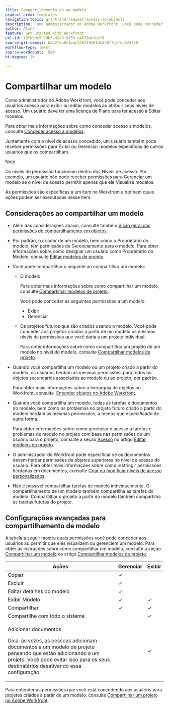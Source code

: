 ```yaml
---
title: Compartilhamento de um modelo
product-area: templates
navigation-topic: grant-and-request-access-to-objects
description: Como administrador do Adobe Workfront, você pode conceder aos usuários acesso para exibir ou editar modelos ao atribuir seus níveis de acesso. Um usuário deve ter uma licença de Plano para ter acesso a Editar modelos.
author: Alina
feature: Get Started with Workfront
exl-id: 19fb0de5-7db5-42a9-9f33-a4570acfeef8
source-git-commit: b8a2fea8c1eac376f49201dc840f7a4fcc67d759
workflow-type: tm+mt
source-wordcount: '584'
ht-degree: 2%

---
```


# Compartilhar um modelo

Como administrador do Adobe Workfront, você pode conceder aos usuários acesso para exibir ou editar modelos ao atribuir seus níveis de acesso. Um usuário deve ter uma licença de Plano para ter acesso a Editar modelos.

Para obter mais informações sobre como conceder acesso a modelos, consulte [Conceder acesso a modelos](../../administration-and-setup/add-users/configure-and-grant-access/grant-access-templates.md).

Juntamente com o nível de acesso concedido, um usuário também pode receber permissões para Exibir ou Gerenciar modelos específicos de outros usuários que os compartilham.

>[!NOTE]
>
>Os níveis de permissão funcionam dentro dos Níveis de acesso. Por exemplo, um usuário não pode receber permissões para Gerenciar um modelo se o nível de acesso permitir apenas que ele Visualize modelos.

As permissões são específicas a um item no Workfront e definem quais ações podem ser executadas nesse item.

## Considerações ao compartilhar um modelo

* Além das considerações abaixo, consulte também [Visão geral das permissões de compartilhamento em objetos](../../workfront-basics/grant-and-request-access-to-objects/sharing-permissions-on-objects-overview.md).
* Por padrão, o criador de um modelo, bem como o Proprietário do modelo, têm permissões de Gerenciamento para o modelo. Para obter informações sobre como designar um usuário como Proprietário do Modelo, consulte [Editar modelos de projeto](../../manage-work/projects/create-and-manage-templates/edit-templates.md).
* Você pode compartilhar o seguinte ao compartilhar um modelo:

   * O modelo

     Para obter mais informações sobre como compartilhar um modelo, consulte [Compartilhar modelos de projeto](../../manage-work/projects/create-and-manage-templates/share-project-template.md).

     Você pode conceder as seguintes permissões a um modelo:

      * Exibir
      * Gerenciar

   * Os projetos futuros que são criados usando o modelo. Você pode conceder aos projetos criados a partir de um modelo os mesmos níveis de permissões que você daria a um projeto individual. 

     Para obter informações sobre como compartilhar um projeto de um modelo no nível do modelo, consulte [Compartilhar modelos de projeto](../../manage-work/projects/create-and-manage-templates/share-project-template.md).

* Quando você compartilha um modelo ou um projeto criado a partir do modelo, os usuários herdam as mesmas permissões para todos os objetos secundários associados ao modelo ou ao projeto, por padrão.

  Para obter mais informações sobre a hierarquia de objetos no Workfront, consulte  [Entender objetos no Adobe Workfront](../../workfront-basics/navigate-workfront/workfront-navigation/understand-objects.md).

* Quando você compartilha um modelo, todas as tarefas e documentos do modelo, bem como os problemas no projeto futuro criado a partir do modelo herdam as mesmas permissões, a menos que especificado de outra forma.

  Para obter informações sobre como gerenciar o acesso a tarefas e problemas de modelo no projeto com base nas permissões de um usuário para o projeto, consulte a seção [Acesso](../../manage-work/projects/create-and-manage-templates/edit-templates.md#access) no artigo [Editar modelos de projeto](../../manage-work/projects/create-and-manage-templates/edit-templates.md).

* O administrador do Workfront pode especificar se os documentos devem herdar permissões de objetos superiores no nível de acesso do usuário. Para obter mais informações sobre como restringir permissões herdadas em documentos, consulte [Criar ou modificar níveis de acesso personalizados](../../administration-and-setup/add-users/configure-and-grant-access/create-modify-access-levels.md).

* Não é possível compartilhar tarefas de modelo individualmente. O compartilhamento de um modelo também compartilha as tarefas do modelo. Compartilhar o projeto a partir do modelo também compartilha as tarefas futuras do projeto.

<!--
<div data-mc-conditions="QuicksilverOrClassic.Draft mode">
<h2>Share a template</h2>
<p>(NOTE: drafted because this is also linked above: Share project templates >> which is an article in the Manage Work section>> Templates)&nbsp;</p>
<ol>
<li value="1"> <p>Go to the template you want to share with other entities, click <strong>Template Actions</strong>, then <strong>Template Sharing</strong>.<br>Or</p> <p>Navigate to a list of templates, and select multiple templates from the list, then click <strong>Share Template</strong>.</p> <note type="note">
If you select multiple templates, you cannot view who already has permissions to the individual templates.
</note> </li>
<li value="2"> <p>Start typing the name of a user, group, team, job role, or company that you want to share the template with in the <strong>Give template access to</strong> or <strong>Edit template access for</strong> fields.</p> <p>Select them when they appear in the list.</p> <note type="tip">
You can share an object only with active users, teams,
<span>roles,</span> or companies.
</note> </li>
<li value="3">From the drop-down menu, select which level of permissions you want to grant:<br>
<ul>
<li><p><strong>View it</strong>: Users with these permissions are able to view the template and create a project using it, or attach it to an existing project.</p><p><img src="assets/template-permissions-350x197.png" alt="template_permissions.png" style="width: 350;height: 197;"></p></li>
<li><strong>Manage it</strong>: Users with these permissions are able to edit or delete the template.</li>
</ul></li>
<li value="4">(Optional) Click <strong>Advanced Settings</strong> to fine-tune your settings for each level of permissions.</li>
<li value="5">Click <strong>Save</strong>.</li>
</ol>
<h2>Share a project at the template level</h2>
<p>You can share the future projects that are created using a template with users at the template level.</p>
<ol>
<li value="1"> <p>Go to the template whose future projects you want to share with other entities, click <strong>Template Actions</strong>, then <strong>Project Sharing</strong>.</p> <p>Or</p> <p>Navigate to a list of templates, and select multiple templates from the list, then click <strong>Share Project</strong>.</p> <note type="note">
If you select multiple templates, you cannot view who already has project permissions to the individual templates.
</note> </li>
<li value="2"> <p>Start typing and then select the name of a user, group, team, job role, or company with whom you want to share future projects created from the template in the <strong>Give project access to</strong> or <strong>Edit template access for</strong> fields.</p> <note type="tip">
You can share an object only with active users, teams,
<span>roles,</span> or companies.
</note> </li>
<li value="3">From the drop-down menu, select which level of permissions you want to grant.<br>Select from the following:<br>
<ul>
<li><strong>No access</strong>: You can specify which users will not have any access to the template.<br>This option is available only when bulk sharing projects from templates.&nbsp;</li>
<li><strong>View</strong>: Users with these permissions can view projects created from the template.</li>
<li><strong>Contribute</strong>: Users with these permissions can contribute to projects created from the template&nbsp;</li>
<li><strong>Manage</strong>: Users with these permissions can manage or delete projects created from this template.<br><img src="assets/share-project-from-template-350x268.png" alt="share_project_from_template.png" style="width: 350;height: 268;"></li>
</ul></li>
<li value="4">(Optional) Click <strong>Advanced Settings</strong> to fine-tune your settings for each level of permissions. </li>
<li value="5">Click <strong>Save</strong>.</li>
</ol>
</div>
-->

## Configurações avançadas para compartilhamento de modelo

A tabela a seguir mostra quais permissões você pode conceder aos usuários ao permitir que eles visualizem ou gerenciem um modelo. Para obter as instruções sobre como compartilhar um modelo, consulte a seção [Compartilhar um modelo](../../manage-work/projects/create-and-manage-templates/share-project-template.md#share) no artigo [Compartilhar modelos de projeto](../../manage-work/projects/create-and-manage-templates/share-project-template.md).

<table style="table-layout:auto"> 
 <col> 
 <col> 
 <col> 
 <thead> 
  <tr> 
   <th>Ações</th> 
   <th>Gerenciar</th> 
   <th>Exibir</th> 
  </tr> 
 </thead> 
 <tbody> 
  <tr> 
   <td>Copiar</td> 
   <td>✓</td> 
   <td> </td> 
  </tr> 
  <tr> 
   <td>Excluir</td> 
   <td>✓</td> 
   <td> </td> 
  </tr> 
  <tr> 
   <td>Editar detalhes do modelo</td> 
   <td>✓</td> 
   <td> </td> 
  </tr> 
  <tr> 
   <td>Exibir Modelo</td> 
   <td>✓</td> 
   <td>✓</td> 
  </tr> 
  <tr> 
   <td>Compartilhar</td> 
   <td>✓</td> 
   <td>✓</td> 
  </tr> 
  <tr> 
   <td>Compartilhe com todo o sistema</td> 
   <td> </td> 
   <td>✓</td> 
  </tr> 
  <tr data-mc-conditions=""> 
   <td> <p>Adicionar documentos</p> <p>Dica: às vezes, as pessoas adicionam documentos a um modelo de projeto pensando que estão adicionando a um projeto. Você pode evitar isso para os seus destinatários desativando essa configuração.</p> </td> 
   <td> </td> 
   <td>✓</td> 
  </tr> 
 </tbody> 
</table>

Para entender as permissões que você está concedendo aos usuários para projetos criados a partir de um modelo, consulte [Compartilhar um projeto no Adobe Workfront](../../workfront-basics/grant-and-request-access-to-objects/share-a-project.md).
